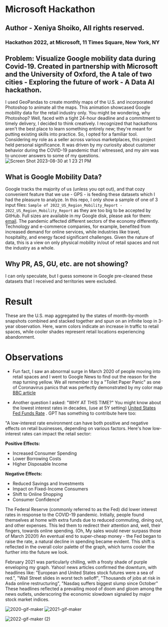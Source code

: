 # Microsoft Hackathon
## Author - Xeniya Shoiko, All rights reserved.
### Hackathon 2022, at Microsoft, 11 Times Square, New York, NY
## Problem: Visualize Google mobility data during Covid-19. Created in partnership with Microsoft and the University of Oxford, the A tale of two cities - Exploring the future of work - A Data AI hackathon. 
I used GeoPandas to create monthly maps of the U.S. and incorporated Photoshop to animate all the maps. This animation showcased Google mobility data for the retail industry only. You might be wondering, why Photoshop? Well, faced with a tight 24-hour deadline and a commitment to timely delivery, I decided to think creatively. I recognized that hackathons aren't the best place to learn something entirely new; they're meant for putting existing skills into practice. So, I opted for a familiar tool. Considering my role as a seller across various marketplaces, this project held personal significance. It was driven by my curiosity about customer behavior during the COVID-19 pandemic that I witnessed, and my aim was to uncover answers to some of my questions.
![Screen Shot 2023-08-30 at 1 23 21 PM](https://github.com/kakun45/microsoft-hackathon/assets/53381916/1d3009d1-91ed-4d30-bc5d-37386fb355d9)


## What is Google Mobility Data? 
Google tracks the majority of us (unless you opt out), and that cozy convenient feature that we use - GPS - is feeding these datasets which I had the pleasure to analyze. 
In this repo, I only show a sample of one of 3 input files: `Sample of 2022_US_Region_Mobility_Report - 2022_US_Region_Mobility_Report` as they are too big to be accepted by GitHub. Full sizes are available in my Google disk, please ask for them: [email](mailto:xeniya.shoiko@outlook.com). The pandemic affected different sectors of the economy differently. Technology and e-commerce companies, for example, benefited from increased demand for online services, while industries like travel, hospitality, and energy faced significant challenges. Given the nature of data, this is a view on only physical mobility in/out of retail spaces and not the industry as a whole.
## Why PR, AS, GU, etc. are not showing?
I can only speculate, but I guess someone in Google pre-cleaned these datasets that I received and territories were excluded.
# Result
These are the U.S. map aggregated by the states of month-by-month snapshots combined and stacked together and spun on an infinite loop in 3-year observation. Here, warm colors indicate an increase in traffic to retail spaces, while cooler shades represent retail locations experiencing abandonment. 

# Observations
- Fun fact, I saw an abnormal surge in March 2020 of people moving into retail spaces and I went to Google News to find out the reason for the map turning yellow. We all remember it by a "Toilet Paper Panic" as one of Coronavirus panics that was perfectly demonstrated by my color map [BBC article](https://www.bbc.com/news/world-australia-51731422) 

- Another question I asked: "WHY AT THIS TIME?" 
You might know about the lowest interest rates in decades, (use at 5Y setting) [United States Fed Funds Rate](https://tradingeconomics.com/united-states/interest-rate#:~:text=Interest%20Rate%20in%20the%20United,percent%20in%20December%20of%202008.) .
GPT has something to contribute here too:

"A low-interest rate environment can have both positive and negative effects on retail businesses, depending on various factors. Here's how low-interest rates can impact the retail sector:

  **Positive Effects:**
  - Increased Consumer Spending
  - Lower Borrowing Costs
  - Higher Disposable Income

  **Negative Effects:**
  - Reduced Savings and Investments
  - Impact on Fixed-Income Consumers
  - Shift to Online Shopping
  - Consumer Confidence"

The Federal Reserve (commonly referred to as the Fed) did lower interest rates in response to the COVID-19 pandemic. Initially, people found themselves at home with extra funds due to reduced commuting, dining out, and other expenses. This led them to redirect their attention and, well, their fingers, towards online spending. (Oh, My sales would never surpass those of March 2020!) An eventual end to super-cheap money - the Fed began to raise the rate, a natural decline in spending became evident. This shift is reflected in the overall color palette of the graph, which turns cooler the further into the future we look.

February 2021 was particularly chilling, with a frosty shade of purple enveloping my graph. Yahoo! news articles confirmed the downturn, with headlines like: "European and United States stock futures were a sea of red.", "Wall Street slides in worst tech selloff", "Thousands of jobs at risk in Asda online restructuring", "Nasdaq suffers biggest slump since October" These headlines reflected a prevailing mood of doom and gloom among the news outlets, underscoring the economic slowdown signaled by major stock market indices.

![2020-gif-maker](https://github.com/kakun45/microsoft-hackathon/assets/53381916/0dfeafbd-e54b-4951-8316-9be026b7a736)
![2021-gif-maker](https://github.com/kakun45/microsoft-hackathon/assets/53381916/8d46043e-5725-4609-9587-369f8adeb052)

![2022-gif-maker (2)](https://github.com/kakun45/microsoft-hackathon/assets/53381916/9757a2dd-7543-42ac-8ca4-1f696a44de3a)
